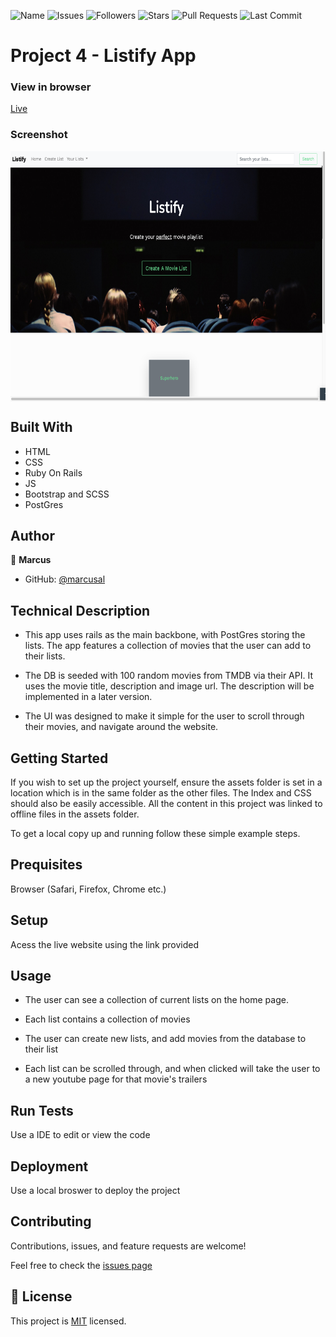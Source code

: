 ![Name](https://img.shields.io/badge/Marcus-Developer-red?style=for-the-badge)
![Issues](https://img.shields.io/github/issues/marcusal/listify-app?style=for-the-badge)
![Followers](https://img.shields.io/github/followers/marcusal?style=for-the-badge)
![Stars](https://img.shields.io/github/stars/marcusal?style=for-the-badge)
![Pull Requests](https://img.shields.io/github/issues-pr/marcusal/listify-app?style=for-the-badge)
![Last Commit](https://img.shields.io/github/last-commit/marcusal/listify-app/main?style=for-the-badge)

# Project 4 - Listify App

### View in browser
[Live](https://rails-listify.herokuapp.com/lists)

### Screenshot
<img align="center" alt="Screenshot" height="400px" src="Screenshot 2021-06-01 at 10.16.35.png"/>

## Built With

- HTML
- CSS
- Ruby On Rails
- JS
- Bootstrap and SCSS
- PostGres

## Author


👤 **Marcus**

- GitHub: [@marcusal](https://github.com/marcusal)

## Technical Description

- This app uses rails as the main backbone, with PostGres storing the lists. The app features a collection of movies that the user can add to their lists.

- The DB is seeded with 100 random movies from TMDB via their API. It uses the movie title, description and image url. The description will be implemented in a later version.

- The UI was designed to make it simple for the user to scroll through their movies, and navigate around the website.

## Getting Started

If you wish to set up the project yourself, ensure the assets folder is set in a location which is in the same folder as the other files. The Index and CSS should also be easily accessible. All the content in this project was linked to offline files in the assets folder.

To get a local copy up and running follow these simple example steps.

## Prequisites

Browser (Safari, Firefox, Chrome etc.)

## Setup

Acess the live website using the link provided

## Usage

- The user can see a collection of current lists on the home page.

- Each list contains a collection of movies

- The user can create new lists, and add movies from the database to their list

- Each list can be scrolled through, and when clicked will take the user to a new youtube page for that movie's trailers

## Run Tests

Use a IDE to edit or view the code

## Deployment

Use a local broswer to deploy the project

## Contributing

Contributions, issues, and feature requests are welcome!

Feel free to check the [issues page](https://github.com/CacheMeGifYouCan/Listify/issues)

## 📝 License

This project is [MIT](LICENSE) licensed.
